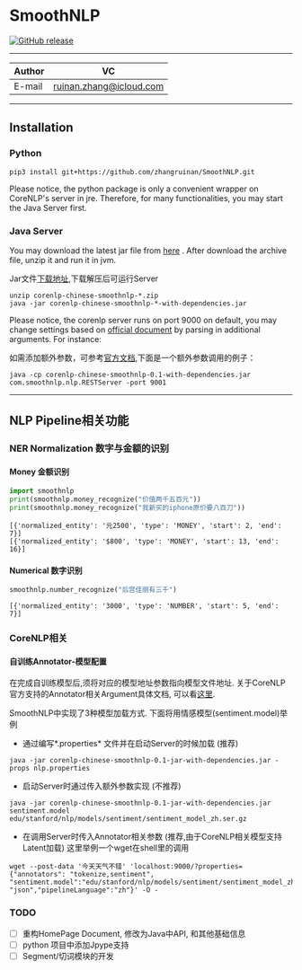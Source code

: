 # SmoothNLP
[![GitHub release](https://img.shields.io/badge/Version-0.1-green.svg)](https://github.com/zhangruinan/SmoothNLP/releases)
****	
|Author|VC|
|---|---
|E-mail|ruinan.zhang@icloud.com|
****

<!-- TOC -->

<!-- - [SmoothNLP](#smoothnlp)
    - [Installation](#installation)
        - [Python](#python)
        - [Java Server](#java-server)
    - [情感模型 Sentiment Analysis](#情感模型-sentiment-analysis)
        - [情感标注数据生成](#情感标注数据生成)
            - [半监督打标数据生成](#半监督打标数据生成)
            - [BinarizedTree 训练数据数据处理](#binarizedtree-训练数据数据处理)
        - [RNTN Model 模型训练](#rntn-model-模型训练)
    - [NER Normalization 数字与金额的识别](#ner-normalization-数字与金额的识别)
        - [Money 金额识别](#money-金额识别)
        - [Numerical 数字识别](#numerical-数字识别)
    - [NER 命名实体识别 - 训练过程与效果评估](https://github.com/zhangruinan/SmoothNLP/tree/master/ner) -->

<!-- /TOC -->

<!-- ----------- -->

## Installation
### Python 
```shell
pip3 install git+https://github.com/zhangruinan/SmoothNLP.git
```
Please notice, the python package is only a convenient wrapper on CoreNLP's server in jre. 
Therefore, for many functionalities, you may start the Java Server first. 

### Java Server
You may download the latest jar file from [here](https://github.com/zhangruinan/SmoothNLP/releases)
. After download the archive file, unzip it and run it in jvm.

Jar文件[下载地址](https://github.com/zhangruinan/SmoothNLP/releases),下载解压后可运行Server
```shell
unzip corenlp-chinese-smoothnlp-*.zip
java -jar corenlp-chinese-smoothnlp-*-with-dependencies.jar 
```
Please notice, the corenlp server runs on port 9000 on default, you may change settings based on 
[official document](https://stanfordnlp.github.io/CoreNLP/corenlp-server.html) by parsing in additional arguments.
For instance:

如需添加额外参数，可参考[官方文档](https://stanfordnlp.github.io/CoreNLP/corenlp-server.html),下面是一个额外参数调用的例子：
```shell
java -cp corenlp-chinese-smoothnlp-0.1-with-dependencies.jar com.smoothnlp.nlp.RESTServer -port 9001
``` 
------------


## NLP Pipeline相关功能
### NER Normalization 数字与金额的识别
#### Money 金额识别
```python
import smoothnlp
print(smoothnlp.money_recognize("价值两千五百元"))
print(smoothnlp.money_recognize("我新买的iphone原价要八百刀"))
```

```shell
[{'normalized_entity': '元2500', 'type': 'MONEY', 'start': 2, 'end': 7}]
[{'normalized_entity': '$800', 'type': 'MONEY', 'start': 13, 'end': 16}]
```
#### Numerical 数字识别
```python
smoothnlp.number_recognize("后宫佳丽有三千")
```

```shell
[{'normalized_entity': '3000', 'type': 'NUMBER', 'start': 5, 'end': 7}]
```

### CoreNLP相关
#### 自训练Annotator-模型配置
在完成自训练模型后,须将对应的模型地址参数指向模型文件地址. 关于CoreNLP官方支持的Annotator相关Argument具体文档, 
可以看[这里](https://stanfordnlp.github.io/CoreNLP/annotators.html). 

SmoothNLP中实现了3种模型加载方式. 下面将用情感模型(sentiment.model)举例

* 通过编写*.properties* 文件并在启动Server的时候加载 (推荐)
```angular2
java -jar corenlp-chinese-smoothnlp-0.1-jar-with-dependencies.jar -props nlp.properties
```

* 启动Server时通过传入额外参数实现 (不推荐)
```angular2
java -jar corenlp-chinese-smoothnlp-0.1-jar-with-dependencies.jar sentiment.model edu/stanford/nlp/models/sentiment/sentiment_model_zh.ser.gz
```

* 在调用Server时传入Annotator相关参数 (推荐,由于CoreNLP相关模型支持Latent加载)
这里举例一个wget在shell里的调用
```
wget --post-data '今天天气不错' 'localhost:9000/?properties={"annotators": "tokenize,sentiment", 
"sentiment.model":"edu/stanford/nlp/models/sentiment/sentiment_model_zh.gz","outputFormat": "json","pipelineLanguage":"zh"}' -O -
```


### TODO
* [ ] 重构HomePage Document, 修改为Java中API, 和其他基础信息
* [ ] python 项目中添加Jpype支持
* [ ] Segment/切词模块的开发